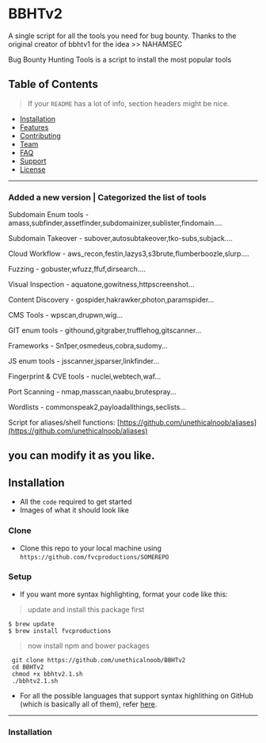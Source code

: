 # BBHTv2
A single script for all the  tools you need for bug bounty. Thanks to the original creator of bbhtv1 for the idea >> NAHAMSEC 

Bug Bounty Hunting Tools is a script to install the most popular tools

## Table of Contents 

> If your `README` has a lot of info, section headers might be nice.

- [Installation](#installation)
- [Features](#features)
- [Contributing](#contributing)
- [Team](#team)
- [FAQ](#faq)
- [Support](#support)
- [License](#license)


---


### Added a new version | Categorized the list of tools
Subdomain Enum tools - amass,subfinder,assetfinder,subdomainizer,sublister,findomain....

Subdomain Takeover - subover,autosubtakeover,tko-subs,subjack....

Cloud Workflow - aws_recon,festin,lazys3,s3brute,flumberboozle,slurp....

Fuzzing - gobuster,wfuzz,ffuf,dirsearch....

Visual Inspection - aquatone,gowitness,httpscreenshot...

Content Discovery - gospider,hakrawker,photon,paramspider...

CMS Tools - wpscan,drupwn,wig...

GIT enum tools - githound,gitgraber,trufflehog,gitscanner...

Frameworks - Sn1per,osmedeus,cobra,sudomy...

JS enum tools - jsscanner,jsparser,linkfinder...

Fingerprint & CVE tools - nuclei,webtech,waf...

Port Scanning - nmap,masscan,naabu,brutespray...

Wordlists - commonspeak2,payloadallthings,seclists...


Script for aliases/shell functions: [https://github.com/unethicalnoob/aliases](https://github.com/unethicalnoob/aliases)

you can modify it as you like.
---

## Installation

- All the `code` required to get started
- Images of what it should look like

### Clone

- Clone this repo to your local machine using `https://github.com/fvcproductions/SOMEREPO`

### Setup

- If you want more syntax highlighting, format your code like this:

> update and install this package first

```shell
$ brew update
$ brew install fvcproductions
```

> now install npm and bower packages

``` 
 git clone https://github.com/unethicalnoob/BBHTv2 
 cd BBHTv2
 chmod +x bbhtv2.1.sh
 ./bbhtv2.1.sh
 ```

- For all the possible languages that support syntax highlithing on GitHub (which is basically all of them), refer <a href="https://github.com/github/linguist/blob/master/lib/linguist/languages.yml" target="_blank">here</a>.

---
### Installation

```

